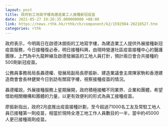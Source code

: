 ```yaml
---
layout: post
title: 政府到工地寫字樓為建造業工人接種新冠疫苗
date: 2021-05-27 19:26:35.000000000 +08:00
link: https://news.rthk.hk/rthk/ch/component/k2/1592984-20210527.htm
categories: rthk
---
```


政府表示，今明兩日在啟德沐朗街的工地寫字樓，為建造業工人提供外展接種新冠疫苗服務，今日接種復必泰，明日接種科興，由現時營運社區疫苗接種中心的醫護團隊，上門為中九龍幹線及啟德發展區的工地人員打針，預計兩日會合共接種約500劑新冠疫苗。

公務員事務局局長聶德權、發展局副局長廖振新、建造業議會主席陳家駒和香港建造商會會長林健榮今日到訪有關寫字樓，視察接種疫苗的情況。

聶德權說，外展接種服務上星期展開，政府積極接觸不同業界、企業和團體，希望借助相關機構和團體的力量，以更有效便利的形式為員工接種疫苗。

廖振新指出，政府2月底推出疫苗接種計劃，至今超過71000名工友及常駐工地人員已接種第一劑疫苗，相當於現時全港工地工作人員數目的一半，當中約45000人更已接種兩劑疫苗。
